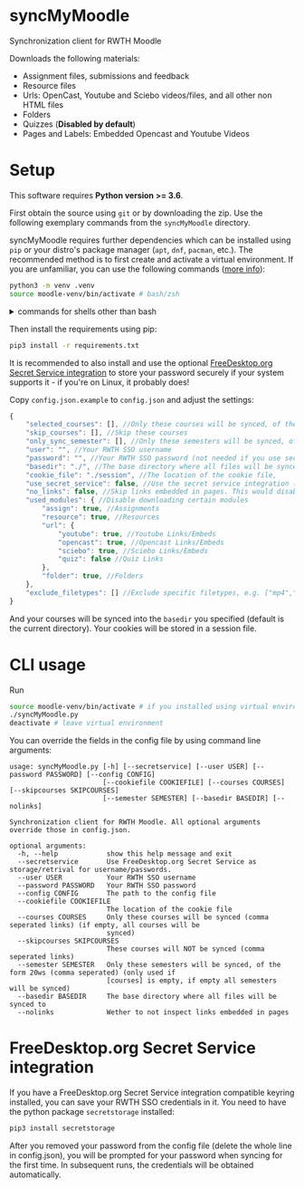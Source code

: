 # syncMyMoodle
Synchronization client for RWTH Moodle

Downloads the following materials:
* Assignment files, submissions and feedback
* Resource files
* Urls: OpenCast, Youtube and Sciebo videos/files, and all other non HTML files
* Folders
* Quizzes (**Disabled by default**)
* Pages and Labels: Embedded Opencast and Youtube Videos

# Setup
This software requires **Python version >= 3.6**.

First obtain the source using `git` or by downloading the zip.
Use the following exemplary commands from the `syncMyMoodle` directory.

syncMyMoodle requires further dependencies which can be installed using `pip` or your distro's package manager (`apt`, `dnf`, `pacman`, etc.).
The recommended method is to first create and activate a virtual environment.
If you are unfamiliar, you can use the following commands
([more info](https://packaging.python.org/guides/installing-using-pip-and-virtual-environments/#creating-a-virtual-environment)):
```bash
python3 -m venv .venv
source moodle-venv/bin/activate # bash/zsh
```

<details>
    <summary>commands for shells other than bash</summary>

(taken from [here](https://docs.python.org/3/library/venv.html))
    
| Platform | Shell           | Command to activate virtual environment |
| -------- | --------------- | --------------------------------------- |
| POSIX    | bash/zsh        | `source <venv>/bin/activate`            |
|          | fish            | `source <venv>/bin/activate.fish`       |
|          | csh/tcsh        | `source <venv>/bin/activate.csh`        |
|          | PowerShell Core | `<venv>/bin/Activate.ps1`               |
| Windows  | cmd.exe         | `<venv>\Scripts\activate.bat`           |
|          | PowerShell      | `<venv>\Scripts\Activate.ps1`           |

</details>

Then install the requirements using pip:
```bash
pip3 install -r requirements.txt
```
    
It is recommended to also install and use the optional [FreeDesktop.org Secret Service integration](#freedesktoporg-secret-service-integration) to store your password securely if your system supports it - if you're on Linux, it probably does!

Copy ``config.json.example`` to ``config.json`` and adjust the settings:

```js
{
    "selected_courses": [], //Only these courses will be synced, of the form "https://moodle.rwth-aachen.de/course/view.php?id=XXXXX" (if empty, all courses will be synced)
    "skip_courses": [], //Skip these courses
    "only_sync_semester": [], //Only these semesters will be synced, of the form 20ws (only used if selected_courses is empty, if empty all semesters will be synced)
    "user": "", //Your RWTH SSO username
    "password": "", //Your RWTH SSO password (not needed if you use secret service)
    "basedir": "./", //The base directory where all files will be synced to
    "cookie_file": "./session", //The location of the cookie file,
    "use_secret_service": false, //Use the secret service integration (requires the secretstorage pip module)
    "no_links": false, //Skip links embedded in pages. This would disable OpenCast links for example
    "used_modules": { //Disable downloading certain modules
        "assign": true, //Assignments
        "resource": true, //Resources
        "url": {
            "youtube": true, //Youtube Links/Embeds
            "opencast": true, //Opencast Links/Embeds
            "sciebo": true, //Sciebo Links/Embeds
            "quiz": false //Quiz Links
        },
        "folder": true, //Folders
    },
    "exclude_filetypes": [] //Exclude specific filetypes, e.g. ["mp4","mkv"] do disable downloading most videos
}
```

And your courses will be synced into the ``basedir`` you specified (default is the current directory). Your cookies will be stored in a session file.

# CLI usage
Run
```bash
source moodle-venv/bin/activate # if you installed using virtual environment
./syncMyMoodle.py
deactivate # leave virtual environment
```
You can override the fields in the config file by using command line arguments:

```
usage: syncMyMoodle.py [-h] [--secretservice] [--user USER] [--password PASSWORD] [--config CONFIG]
                       [--cookiefile COOKIEFILE] [--courses COURSES] [--skipcourses SKIPCOURSES]
                       [--semester SEMESTER] [--basedir BASEDIR] [--nolinks]

Synchronization client for RWTH Moodle. All optional arguments override those in config.json.

optional arguments:
  -h, --help            show this help message and exit
  --secretservice       Use FreeDesktop.org Secret Service as storage/retrival for username/passwords.
  --user USER           Your RWTH SSO username
  --password PASSWORD   Your RWTH SSO password
  --config CONFIG       The path to the config file
  --cookiefile COOKIEFILE
                        The location of the cookie file
  --courses COURSES     Only these courses will be synced (comma seperated links) (if empty, all courses will be
                        synced)
  --skipcourses SKIPCOURSES
                        These courses will NOT be synced (comma seperated links)
  --semester SEMESTER   Only these semesters will be synced, of the form 20ws (comma seperated) (only used if
                        [courses] is empty, if empty all semesters will be synced)
  --basedir BASEDIR     The base directory where all files will be synced to
  --nolinks             Wether to not inspect links embedded in pages
```

# FreeDesktop.org Secret Service integration
If you have a FreeDesktop.org Secret Service integration compatible keyring installed, you can save your RWTH SSO credentials in it.
You need to have the python package ``secretstorage`` installed:
```bash
pip3 install secretstorage
```
After you removed your password from the config file (delete the whole line in config.json), you will be prompted for your password when syncing for the first time.
In subsequent runs, the credentials will be obtained automatically.
